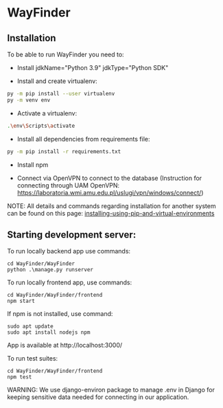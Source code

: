 # WayFinder

## Installation

To be able to run WayFinder you need to:

- Install jdkName="Python 3.9" jdkType="Python SDK"

- Install and create virtualenv:
```bash
py -m pip install --user virtualenv
py -m venv env
```

- Activate a virtualenv:
```bash
.\env\Scripts\activate 
```

- Install all dependencies from requirements file:
```bash
py -m pip install -r requirements.txt
```

- Install npm

- Connect via OpenVPN to connect to the database (Instruction for connecting through UAM OpenVPN: https://laboratoria.wmi.amu.edu.pl/uslugi/vpn/windows/connect/)

NOTE: 
All details and commands regarding installation for another system can be found on this page: [installing-using-pip-and-virtual-environments](https://packaging.python.org/en/latest/guides/installing-using-pip-and-virtual-environments/)


## Starting development server:

To run locally backend app use commands:
```
cd WayFinder/WayFinder
python .\manage.py runserver
```

To run locally frontend app, use commands:
```
cd WayFinder/WayFinder/frontend
npm start
```
If npm is not installed, use command:
```
sudo apt update
sudo apt install nodejs npm
```
App is available at http://localhost:3000/

To run test suites:
```
cd WayFinder/WayFinder/frontend
npm test
```

WARNING:
We use django-environ package to manage .env in Django for keeping sensitive data needed for connecting in our application.